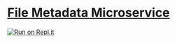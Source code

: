 # [File Metadata Microservice](https://www.freecodecamp.org/learn/apis-and-microservices/apis-and-microservices-projects/file-metadata-microservice)
[![Run on Repl.it](https://repl.it/badge/github/XL19860214/boilerplate-project-filemetadata)](https://repl.it/github/XL19860214/boilerplate-project-filemetadata)
